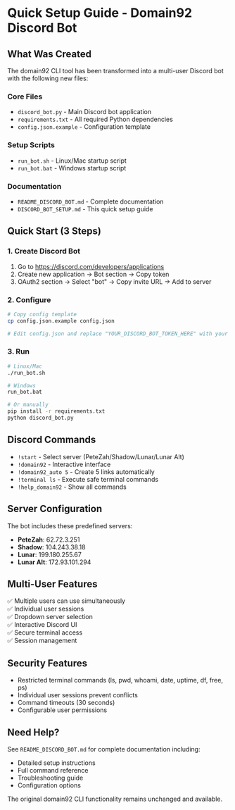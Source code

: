 # Quick Setup Guide - Domain92 Discord Bot

## What Was Created

The domain92 CLI tool has been transformed into a multi-user Discord bot with the following new files:

### Core Files
- `discord_bot.py` - Main Discord bot application
- `requirements.txt` - All required Python dependencies
- `config.json.example` - Configuration template

### Setup Scripts
- `run_bot.sh` - Linux/Mac startup script
- `run_bot.bat` - Windows startup script

### Documentation
- `README_DISCORD_BOT.md` - Complete documentation
- `DISCORD_BOT_SETUP.md` - This quick setup guide

## Quick Start (3 Steps)

### 1. Create Discord Bot
1. Go to https://discord.com/developers/applications
2. Create new application → Bot section → Copy token
3. OAuth2 section → Select "bot" → Copy invite URL → Add to server

### 2. Configure
```bash
# Copy config template
cp config.json.example config.json

# Edit config.json and replace "YOUR_DISCORD_BOT_TOKEN_HERE" with your actual token
```

### 3. Run
```bash
# Linux/Mac
./run_bot.sh

# Windows
run_bot.bat

# Or manually
pip install -r requirements.txt
python discord_bot.py
```

## Discord Commands

- `!start` - Select server (PeteZah/Shadow/Lunar/Lunar Alt)
- `!domain92` - Interactive interface
- `!domain92_auto 5` - Create 5 links automatically
- `!terminal ls` - Execute safe terminal commands
- `!help_domain92` - Show all commands

## Server Configuration

The bot includes these predefined servers:
- **PeteZah**: 62.72.3.251
- **Shadow**: 104.243.38.18
- **Lunar**: 199.180.255.67
- **Lunar Alt**: 172.93.101.294

## Multi-User Features

✅ Multiple users can use simultaneously  
✅ Individual user sessions  
✅ Dropdown server selection  
✅ Interactive Discord UI  
✅ Secure terminal access  
✅ Session management  

## Security Features

- Restricted terminal commands (ls, pwd, whoami, date, uptime, df, free, ps)
- Individual user sessions prevent conflicts
- Command timeouts (30 seconds)
- Configurable user permissions

## Need Help?

See `README_DISCORD_BOT.md` for complete documentation including:
- Detailed setup instructions
- Full command reference
- Troubleshooting guide
- Configuration options

The original domain92 CLI functionality remains unchanged and available.